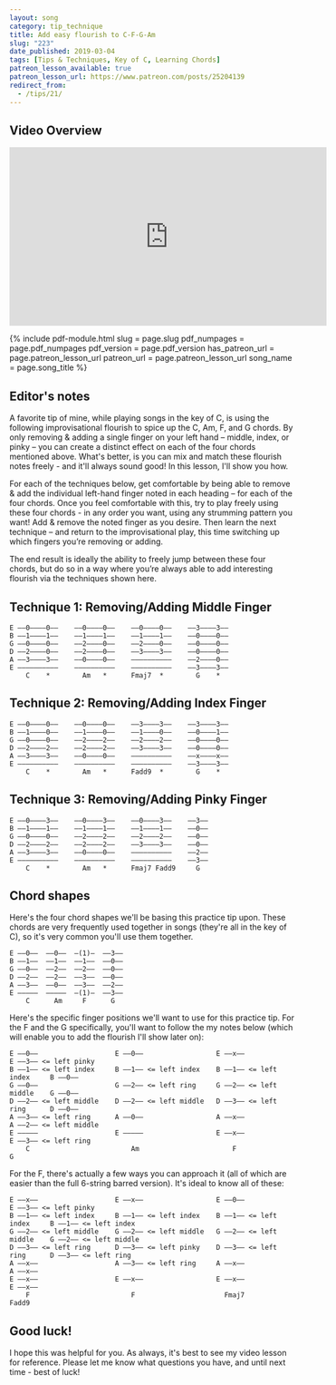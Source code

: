 ```yaml
---
layout: song
category: tip_technique
title: Add easy flourish to C-F-G-Am
slug: "223"
date_published: 2019-03-04
tags: [Tips & Techniques, Key of C, Learning Chords]
patreon_lesson_available: true
patreon_lesson_url: https://www.patreon.com/posts/25204139
redirect_from:
  - /tips/21/
---
```


## Video Overview

<iframe width="560" height="315" src="https://www.youtube.com/embed/a01k8UjZ5xQ?showinfo=0" frameborder="0" allowfullscreen></iframe>

{% include pdf-module.html
     slug = page.slug
     pdf_numpages = page.pdf_numpages
     pdf_version = page.pdf_version
     has_patreon_url = page.patreon_lesson_url
     patreon_url = page.patreon_lesson_url
     song_name = page.song_title %}

<!-- Coming soon! Look for it Thursday, March 7. -->

## Editor's notes

A favorite tip of mine, while playing songs in the key of C, is using the following improvisational flourish to spice up the C, Am, F, and G chords. By only removing & adding a single finger on your left hand – middle, index, or pinky – you can create a distinct effect on each of the four chords mentioned above. What's better, is you can mix and match these flourish notes freely - and it'll always sound good! In this lesson, I'll show you how.

For each of the techniques below, get comfortable by being able to remove & add the individual left-hand finger noted in each heading – for each of the four chords. Once you feel comfortable with this, try to play freely using these four chords - in any order you want, using any strumming pattern you want! Add & remove the noted finger as you desire. Then learn the next technique – and return to the improvisational play, this time switching up which fingers you’re removing or adding.

The end result is ideally the ability to freely jump between these four chords, but do so in a way where you’re always able to add interesting flourish via the techniques shown here.          

## Technique 1: Removing/Adding Middle Finger

    E ––0––––0––    ––0––––0––    ––0––––0––    ––3––––3––
    B ––1––––1––    ––1––––1––    ––1––––1––    ––0––––0––
    G ––0––––0––    ––2––––0––    ––2––––0––    ––0––––0––
    D ––2––––0––    ––2––––0––    ––3––––3––    ––0––––0––
    A ––3––––3––    ––0––––0––    ––––––––––    ––2––––0––
    E ––––––––––    ––––––––––    ––––––––––    ––3––––3––
        C    *        Am   *      Fmaj7  *        G    *  

## Technique 2: Removing/Adding Index Finger

    E ––0––––0––    ––0––––0––    ––3––––3––    ––3––––3––
    B ––1––––0––    ––1––––0––    ––1––––0––    ––0––––1––
    G ––0––––0––    ––2––––2––    ––2––––2––    ––0––––0––
    D ––2––––2––    ––2––––2––    ––3––––3––    ––0––––0––
    A ––3––––3––    ––0––––0––    ––––––––––    ––x––––x––
    E ––––––––––    ––––––––––    ––––––––––    ––3––––3––
        C    *        Am   *      Fadd9  *        G    *

## Technique 3: Removing/Adding Pinky Finger

    E ––0––––3––    ––0––––3––    ––0––––3––    ––3––
    B ––1––––1––    ––1––––1––    ––1––––1––    ––0––
    G ––0––––0––    ––2––––2––    ––2––––2––    ––0––
    D ––2––––2––    ––2––––2––    ––3––––3––    ––0––
    A ––3––––3––    ––0––––0––    ––––––––––    ––2––
    E ––––––––––    ––––––––––    ––––––––––    ––3––
        C    *        Am   *      Fmaj7 Fadd9     G

## Chord shapes

Here's the four chord shapes we'll be basing this practice tip upon. These chords are very frequently used together in songs (they're all in the key of C), so it's very common you'll use them together.

    E ––0––  ––0––  –(1)–  ––3––
    B ––1––  ––1––  ––1––  ––0––
    G ––0––  ––2––  ––2––  ––0––
    D ––2––  ––2––  ––3––  ––0––
    A ––3––  ––0––  ––3––  ––2––
    E –––––  –––––  –(1)–  ––3––
        C      Am     F      G  

Here's the specific finger positions we'll want to use for this practice tip. For the F and the G specifically, you'll want to follow the my notes below (which will enable you to add the flourish I'll show later on):

    E ––0––                   E ––0––                  E ––x––                   E ––3–– <= left pinky
    B ––1–– <= left index     B ––1–– <= left index    B ––1–– <= left index     B ––0––
    G ––0––                   G ––2–– <= left ring     G ––2–– <= left middle    G ––0––                 
    D ––2–– <= left middle    D ––2–– <= left middle   D ––3–– <= left ring      D ––0––
    A ––3–– <= left ring      A ––0––                  A ––x––                   A ––2–– <= left middle    
    E –––––                   E –––––                  E ––x––                   E ––3–– <= left ring  
        C                         Am                       F                         G  

For the F, there's actually a few ways you can approach it (all of which are easier than the full 6-string barred version). It's ideal to know all of these:

    E ––x––                   E ––x––                  E ––0––                   E ––3–– <= left pinky               
    B ––1–– <= left index     B ––1–– <= left index    B ––1–– <= left index     B ––1–– <= left index
    G ––2–– <= left middle    G ––2–– <= left middle   G ––2–– <= left middle    G ––2–– <= left middle
    D ––3–– <= left ring      D ––3–– <= left pinky    D ––3–– <= left ring      D ––3–– <= left ring  
    A ––x––                   A ––3–– <= left ring     A ––x––                   A ––x––               
    E ––x––                   E ––x––                  E ––x––                   E ––x––               
        F                         F                      Fmaj7                     Fadd9       

## Good luck!

I hope this was helpful for you. As always, it's best to see my video lesson for reference. Please let me know what questions you have, and until next time - best of luck!
